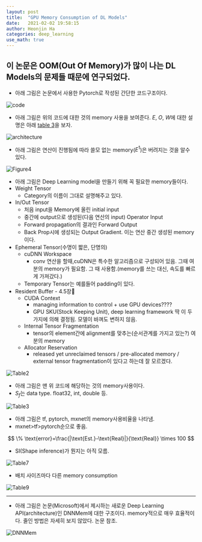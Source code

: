 ```yaml
---
layout: post
title:  "GPU Memory Consumption of DL Models"
date:   2021-02-02 19:58:15
author: Heonjin Ha
categories: deep_learning
use_math: true
---
```

## 이 논문은 OOM(Out Of Memory)가 많이 나는 DL Models의 문제들 때문에 연구되었다.

* 아래 그림은 논문에서 사용한 Pytorch로 작성된 간단한 코드구조이다.

![code](/assets/GPU_consumption_DL/Screen%20Shot%202021-02-01%20at%201.49.25%20PM.png)
* 아래 그림은 위의 코드에 대한 것의 memory 사용을 보여준다. $E$, $O$, $W$에 대한 설명은 아래 [table 3]()을 보자.

![architecture](/assets/GPU_consumption_DL/1.png)
* 아래 그림은 연산이 진행됨에 따라 쓸모 없는 memory($E^1$)은 버려지는 것을 알수 있다.

![Figure4](../assets/GPU_consumption_DL/Screen%20Shot%202021-02-01%20at%201.50.03%20PM.png)
* 아래 그림은 Deep Learning model을 만들기 위해 꼭 필요한 memory들이다.
* Weight Tensor
  * Category의 이름이 그대로 설명해주고 있다.
* In/Out Tensor
  * 처음 input을 Memory에 올린 initial input
  * 중간에 output으로 생성된(다음 연산의 input) Operator Input
  * Forward propagation의 결과인 Forward Output
  * Back Prop시에 생성되는 Output Gradient. 이는 연산 중간 생성된 memory이다.
* Ephemeral Tensor(수명이 짧은, 단명의)
  * cuDNN Workspace
    * conv 연산을 할때,cuDNN은 특수한 알고리즘으로 구성되어 있음. 그때 여분의 memory가 필요함. 그 때 사용함.(memory를 쓰는 대신, 속도를 빠르게 가져갔다.)
  * Temporary Tensor는 예를들어 padding이 있다.
* Resident Buffer - 4.5장
  * CUDA Context
    * managing information to control + use GPU devices????
    * GPU SKU(Stock Keeping Unit), deep learning framework 딱 이 두가지에 의해 결정됨. 모델이 바껴도 변하지 않음.
  * Internal Tensor Fragmentation
    * tensor의 element간에 alignment를 맞추는(순서관계를 가지고 있는?) 여분의 memory
  * Allocator Reservation
    * released yet unreclaimed tensors / pre-allocated memory / external tensor fragmentation이 있다고 하는데 잘 모르겠다.

![Table2](../assets/GPU_consumption_DL/Screen%20Shot%202021-02-01%20at%202.01.08%20PM.png)
* 아래 그림은 맨 위 코드에 해당하는 것의 memory사용이다.
* $S_f$는 data type. float32, int, double 등.

![Table3](../assets/GPU_consumption_DL/Screen%20Shot%202021-02-01%20at%202.01.26%20PM.png)
* 아래 그림은 tf, pytorch, mxnet의 memory사용비율을 나타냄.
* mxnet>tf>pytorch순으로 좋음.
>
$$
\% \text{error}=\frac{|\text{Est.}-\text{Real}|}{\text{Real}} \times 100
$$

* SI(Shape inference)가 뭔지는 아직 모름.

![Table7](../assets/GPU_consumption_DL/Screen%20Shot%202021-02-01%20at%202.03.25%20PM.png)
* 배치 사이즈마다 다른 memory consumption

![Table9](../assets/GPU_consumption_DL/Screen%20Shot%202021-02-01%20at%202.06.41%20PM.png)

---
* 아래 그림은 논문(Microsoft)에서 제시하는 새로운 Deep Learning API(architecture)인 DNNMem에 대한 구조이다. memory적으로 매우 효율적이다. 줄인 방법은 자세히 보지 않았다. 논문 참조.

![DNNMem](../assets/GPU_consumption_DL/Screen%20Shot%202021-02-01%20at%202.03.07%20PM.png)
